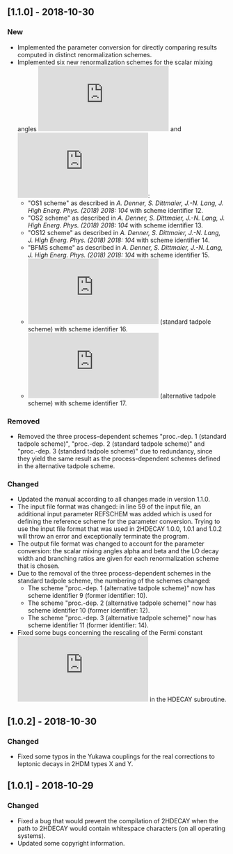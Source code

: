 ## [1.1.0] - 2018-10-30
### New
- Implemented the parameter conversion for directly comparing results computed in distinct renormalization schemes.
- Implemented six new renormalization schemes for the scalar mixing angles ![](https://latex.codecogs.com/gif.latex?%5Calpha "\alpha") and ![](https://latex.codecogs.com/gif.latex?%5Cbeta "\beta"):
  - "OS1 scheme" as described in *A. Denner, S. Dittmaier, J.-N. Lang, J. High Energ. Phys. (2018) 2018: 104* with scheme identifier 12.
  - "OS2 scheme" as described in *A. Denner, S. Dittmaier, J.-N. Lang, J. High Energ. Phys. (2018) 2018: 104* with scheme identifier 13.
  - "OS12 scheme" as described in *A. Denner, S. Dittmaier, J.-N. Lang, J. High Energ. Phys. (2018) 2018: 104* with scheme identifier 14.
  - "BFMS scheme" as described in *A. Denner, S. Dittmaier, J.-N. Lang, J. High Energ. Phys. (2018) 2018: 104* with scheme identifier 15.
  - ![](https://latex.codecogs.com/gif.latex?%5Coverline%7B%5Ctext%7BMS%7D%7D "\overline{\text{MS}}") (standard tadpole scheme) with scheme identifier 16.
  - ![](https://latex.codecogs.com/gif.latex?%5Coverline%7B%5Ctext%7BMS%7D%7D "\overline{\text{MS}}") (alternative tadpole scheme) with scheme identifier 17.
### Removed
- Removed the three process-dependent schemes "proc.-dep. 1 (standard tadpole scheme)", "proc.-dep. 2 (standard tadpole scheme)" and "proc.-dep. 3 (standard tadpole scheme)" due to redundancy, since they yield the same result as the process-dependent schemes defined in the alternative tadpole scheme.
### Changed
- Updated the manual according to all changes made in version 1.1.0.
- The input file format was changed: in line 59 of the input file, an additional input parameter REFSCHEM was added which is used for defining the reference scheme for the parameter conversion. Trying to use the input file format that was used in 2HDECAY 1.0.0, 1.0.1 and 1.0.2 will throw an error and exceptionally terminate the program.
- The output file format was changed to account for the parameter conversion: the scalar mixing angles alpha and beta and the LO decay width and branching ratios are given for each renormalization scheme that is chosen.
- Due to the removal of the three process-dependent schemes in the standard tadpole scheme, the numbering of the schemes changed:
  - The scheme "proc.-dep. 1 (alternative tadpole scheme)" now has scheme identifier 9 (former identifier: 10).
  - The scheme "proc.-dep. 2 (alternative tadpole scheme)" now has scheme identifier 10 (former identifier: 12). 
  - The scheme "proc.-dep. 3 (alternative tadpole scheme)" now has scheme identifier 11 (former identifier: 14).
- Fixed some bugs concerning the rescaling of the Fermi constant ![](https://latex.codecogs.com/gif.latex?G_F "G_F") in the HDECAY subroutine.

## [1.0.2] - 2018-10-30
### Changed
- Fixed some typos in the Yukawa couplings for the real corrections to leptonic decays in 2HDM types X and Y.

## [1.0.1] - 2018-10-29
### Changed
- Fixed a bug that would prevent the compilation of 2HDECAY when the path to 2HDECAY would contain whitespace characters (on all operating systems).
- Updated some copyright information.